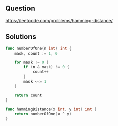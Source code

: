 ## Question

https://leetcode.com/problems/hamming-distance/

## Solutions

```go
func numberOfOne(n int) int {
    mask, count := 1, 0

    for mask != 0 {
        if (n & mask) != 0 {
            count++
        }
        mask <<= 1
    }

    return count
}

func hammingDistance(x int, y int) int {
    return numberOfOne(x ^ y)
}
```
